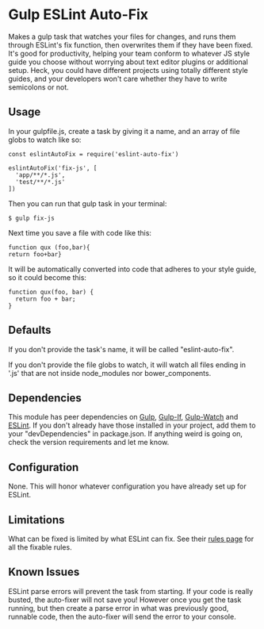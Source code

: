 # Gulp ESLint Auto-Fix

Makes a gulp task that watches your files for changes, and runs them through ESLint's fix function, then overwrites them if they have been fixed. It's good for productivity, helping your team conform to whatever JS style guide you choose without worrying about text editor plugins or additional setup. Heck, you could have different projects using totally different style guides, and your developers won't care whether they have to write semicolons or not.

## Usage

In your gulpfile.js, create a task by giving it a name, and an array of file globs to watch like so:

    const eslintAutoFix = require('eslint-auto-fix')

    eslintAutoFix('fix-js', [
      'app/**/*.js',
      'test/**/*.js'
    ])

Then you can run that gulp task in your terminal:

    $ gulp fix-js

Next time you save a file with code like this:

    function qux (foo,bar){
    return foo+bar}

It will be automatically converted into code that adheres to your style guide, so it could become this:

    function qux(foo, bar) {
      return foo + bar;
    }

## Defaults

If you don't provide the task's name, it will be called "eslint-auto-fix".

If you don't provide the file globs to watch, it will watch all files ending in '.js' that are not inside node_modules nor bower_components.

## Dependencies

This module has peer dependencies on [Gulp](https://www.npmjs.com/package/gulp), [Gulp-If](https://www.npmjs.com/package/gulp-if), [Gulp-Watch](https://www.npmjs.com/package/gulp-watch) and [ESLint](https://www.npmjs.com/package/gulp-eslint). If you don't already have those installed in your project, add them to your "devDependencies" in package.json. If anything weird is going on, check the version requirements and let me know.

## Configuration

None. This will honor whatever configuration you have already set up for ESLint.

## Limitations

What can be fixed is limited by what ESLint can fix. See their [rules page](https://eslint.org/docs/rules/) for all the fixable rules.

## Known Issues

ESLint parse errors will prevent the task from starting. If your code is really busted, the auto-fixer will not save you! However once you get the task running, but then create a parse error in what was previously good, runnable code, then the auto-fixer will send the error to your console.
